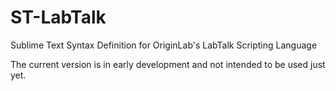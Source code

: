 # ST-LabTalk
Sublime Text Syntax Definition for OriginLab's LabTalk Scripting Language

The current version is in early development and not intended to be used just yet.
